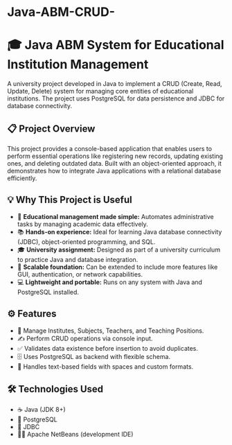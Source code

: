 # Java-ABM-CRUD-

# 🎓 Java ABM System for Educational Institution Management

A university project developed in Java to implement a CRUD (Create, Read, Update, Delete) system for managing core entities of educational institutions. The project uses PostgreSQL for data persistence and JDBC for database connectivity.

## 📋 Project Overview

This project provides a console-based application that enables users to perform essential operations like registering new records, updating existing ones, and deleting outdated data. Built with an object-oriented approach, it demonstrates how to integrate Java applications with a relational database efficiently.

## 💡 Why This Project is Useful

- 🏫 **Educational management made simple:** Automates administrative tasks by managing academic data effectively.
- 📚 **Hands-on experience:** Ideal for learning Java database connectivity (JDBC), object-oriented programming, and SQL.
- 🎓 **University assignment:** Designed as part of a university curriculum to practice Java and database integration.
- 🚀 **Scalable foundation:** Can be extended to include more features like GUI, authentication, or network capabilities.
- 💻 **Lightweight and portable:** Runs on any system with Java and PostgreSQL installed.

## ⚙️ Features

- 📁 Manage Institutes, Subjects, Teachers, and Teaching Positions.
- ✍️ Perform CRUD operations via console input.
- ✅ Validates data existence before insertion to avoid duplicates.
- 🗄️ Uses PostgreSQL as backend with flexible schema.
- 📝 Handles text-based fields with spaces and custom formats.

## 🛠️ Technologies Used

- ☕ Java (JDK 8+)
- 🐘 PostgreSQL
- 🔗 JDBC
- 🧑‍💻 Apache NetBeans (development IDE)
